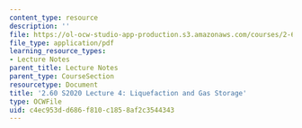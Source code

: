 ```yaml
---
content_type: resource
description: ''
file: https://ol-ocw-studio-app-production.s3.amazonaws.com/courses/2-60j-fundamentals-of-advanced-energy-conversion-spring-2020/c4ec953dd686f810c1858af2c3544343_MIT2_60s20_lec4.pdf
file_type: application/pdf
learning_resource_types:
- Lecture Notes
parent_title: Lecture Notes
parent_type: CourseSection
resourcetype: Document
title: '2.60 S2020 Lecture 4: Liquefaction and Gas Storage'
type: OCWFile
uid: c4ec953d-d686-f810-c185-8af2c3544343
---
```

